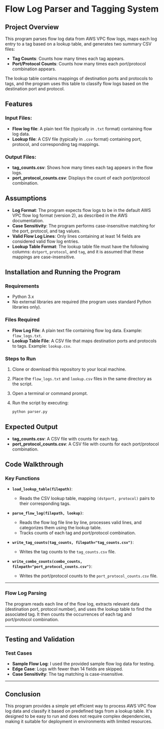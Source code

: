 # Flow Log Parser and Tagging System

## Project Overview

This program parses flow log data from AWS VPC flow logs, maps each log entry to a tag based on a lookup table, and generates two summary CSV files:

- **Tag Counts**: Counts how many times each tag appears.
- **Port/Protocol Counts**: Counts how many times each port/protocol combination appears.

The lookup table contains mappings of destination ports and protocols to tags, and the program uses this table to classify flow logs based on the destination port and protocol.

## Features

### Input Files:
- **Flow log file**: A plain text file (typically in `.txt` format) containing flow log data.
- **Lookup file**: A CSV file (typically in `.csv` format) containing port, protocol, and corresponding tag mappings.

### Output Files:
- **tag_counts.csv**: Shows how many times each tag appears in the flow logs.
- **port_protocol_counts.csv**: Displays the count of each port/protocol combination.

## Assumptions

- **Log Format**: The program expects flow logs to be in the default AWS VPC flow log format (version 2), as described in the AWS documentation.
- **Case Sensitivity**: The program performs case-insensitive matching for the port, protocol, and tag values.
- **Valid Flow Log Lines**: Only lines containing at least 14 fields are considered valid flow log entries.
- **Lookup Table Format**: The lookup table file must have the following columns: `dstport`, `protocol`, and `tag`, and it is assumed that these mappings are case-insensitive.

## Installation and Running the Program

### Requirements
- Python 3.x
- No external libraries are required (the program uses standard Python libraries only).

### Files Required
- **Flow Log File**: A plain text file containing flow log data. Example: `flow_logs.txt`.
- **Lookup Table File**: A CSV file that maps destination ports and protocols to tags. Example: `lookup.csv`.

### Steps to Run
1. Clone or download this repository to your local machine.
2. Place the `flow_logs.txt` and `lookup.csv` files in the same directory as the script.
3. Open a terminal or command prompt.
4. Run the script by executing:

    ```bash
    python parser.py
    ```

## Expected Output
- **tag_counts.csv**: A CSV file with counts for each tag.
- **port_protocol_counts.csv**: A CSV file with counts for each port/protocol combination.


## **Code Walkthrough**

### **Key Functions**

- **`load_lookup_table(filepath)`**:
  - Reads the CSV lookup table, mapping `(dstport, protocol)` pairs to their corresponding tags.

- **`parse_flow_log(filepath, lookup)`**:
  - Reads the flow log file line by line, processes valid lines, and categorizes them using the lookup table.
  - Tracks counts of each tag and port/protocol combination.

- **`write_tag_counts(tag_counts, filepath="tag_counts.csv")`**:
  - Writes the tag counts to the `tag_counts.csv` file.

- **`write_combo_counts(combo_counts, filepath="port_protocol_counts.csv")`**:
  - Writes the port/protocol counts to the `port_protocol_counts.csv` file.

---

### **Flow Log Parsing**

The program reads each line of the flow log, extracts relevant data (destination port, protocol number), and uses the lookup table to find the associated tag. It then counts the occurrences of each tag and port/protocol combination.

---

## **Testing and Validation**

### **Test Cases**
- **Sample Flow Log**: I used the provided sample flow log data for testing.
- **Edge Case**: Logs with fewer than 14 fields are skipped.
- **Case Sensitivity**: The tag matching is case-insensitive.

---

## **Conclusion**

This program provides a simple yet efficient way to process AWS VPC flow log data and classify it based on predefined tags from a lookup table. It's designed to be easy to run and does not require complex dependencies, making it suitable for deployment in environments with limited resources.
